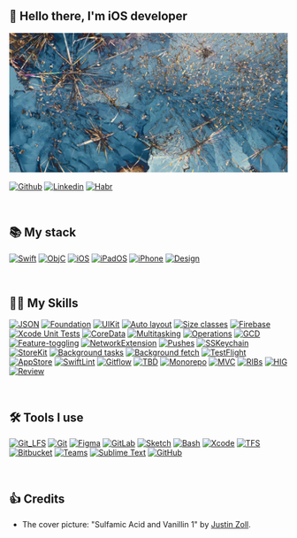 ## 👋 Hello there, I'm iOS developer

[![MasterHead](https://raw.githubusercontent.com/elena-lemeshko/elena-lemeshko/main/Assets/Backgrounds/Sulfamic_Acid_and_Vanillin_1.jpeg)](https://github.com/elena-lemeshko/)

[![Github](https://img.shields.io/badge/-Gist_Github-000?style=flat&logo=Github&logoColor=white)](https://gist.github.com/elena-lemeshko)
[![Linkedin](https://img.shields.io/badge/-LinkedIn-blue?style=flat&logo=Linkedin&logoColor=white)](https://www.linkedin.com/in/elena-lemeshko-558836a2/)
[![Habr](https://img.shields.io/badge/-Career_Habr-000?style=flat&logo=habr&logoColor=white)](https://www.linkedin.com/in/elena-lemeshko-558836a2/)

&nbsp;

## 📚 My stack

[![Swift](https://img.shields.io/badge/Language-Swift_v.2+-brightgreen.svg)]()
[![ObjC](https://img.shields.io/badge/Language-Objective--C-brightgreen.svg)]()
[![iOS](https://img.shields.io/badge/OS-iOS_v.6+-brightgreen.svg)]()
[![iPadOS](https://img.shields.io/badge/OS-iPadOS_v.13+-brightgreen.svg)]()
[![iPhone](https://img.shields.io/badge/Devices-iPhone/iPod/iPad-brightgreen.svg)]()
[![Design](https://img.shields.io/badge/Design-Universal_application-brightgreen.svg)]()

&nbsp;

## 👩‍💻 My Skills

[![JSON](https://img.shields.io/badge/JSON-black.svg?style=flat&logo=json)]()
[![Foundation](https://img.shields.io/badge/Foundation-firebrick.svg?style=flat)]()
[![UIKit](https://img.shields.io/badge/UIKit-red.svg?style=flat)]()
[![Auto layout](https://img.shields.io/badge/Auto_layout-tomato.svg?style=flat)]()
[![Size classes](https://img.shields.io/badge/Size_classes-lightcoral.svg?style=flat)]()
[![Firebase](https://img.shields.io/badge/Firebase-%23FFCA28.svg?style=flat&logo=firebase&logoColor=white)]()
[![Xcode Unit Tests](https://img.shields.io/badge/Xcode_Unit_Tests-moccasin.svg?style=flat)]()
[![CoreData](https://img.shields.io/badge/Core_Data-lemonchiffon.svg?style=flat)]()
[![Multitasking](https://img.shields.io/badge/Multitasking-ivory.svg?style=flat)]()
[![Operations](https://img.shields.io/badge/Operations-honeydew.svg?style=flat)]()
[![GCD](https://img.shields.io/badge/GCD-palegreen.svg?style=flat)]()
[![Feature-toggling](https://img.shields.io/badge/Feature--toggling-lightgreen.svg?style=flat)]()
[![NetworkExtension](https://img.shields.io/badge/Network_Extension-seagreen.svg?style=flat)]()
[![Pushes](https://img.shields.io/badge/Local&Remote_Push_Notifications-teal.svg?style=flat)]()
[![SSKeychain](https://img.shields.io/badge/SSKeychain-aquamarine.svg?style=flat)]()
[![StoreKit](https://img.shields.io/badge/StoreKit-paleturquoise.svg?style=flat)]()
[![Background tasks](https://img.shields.io/badge/Background_tasks-deepskyblue.svg?style=flat)]()
[![Background fetch](https://img.shields.io/badge/Background_fetch-skyblue.svg?style=flat)]()
[![TestFlight](https://img.shields.io/badge/TestFlight-%2356AFF2.svg?style=flat)]()
[![AppStore](https://img.shields.io/badge/App_Store_Connect-%230D96F6?style=flat&logo=app-store&logoColor=white)]()
[![SwiftLint](https://img.shields.io/badge/SwiftLint-blue.svg?style=flat)]()
[![Gitflow](https://img.shields.io/badge/Gitflow-royalblue.svg?style=flat)]()
[![TBD](https://img.shields.io/badge/Trunk--based_development-navy.svg?style=flat)]()
[![Monorepo](https://img.shields.io/badge/Monorepo-indigo.svg?style=flat)]()
[![MVC](https://img.shields.io/badge/MVC-purple.svg?style=flat)]()
[![RIBs](https://img.shields.io/badge/RIBs-darkviolet.svg?style=flat)]()
[![HIG](https://img.shields.io/badge/Human_Interface_Guidelines-darkgray.svg?style=flat)]()
[![Review](https://img.shields.io/badge/AppStore_Review_Guidelines-slategray.svg?style=flat)]()


&nbsp;

## 🛠️ Tools I use

[![Git_LFS](https://img.shields.io/badge/Git_LFS-%23F64935.svg?style=flat&logo=gitlfs&logoColor=white)]()
[![Git](https://img.shields.io/badge/Git-%23F05032.svg?style=flat&logo=git&logoColor=white)]()
[![Figma](https://img.shields.io/badge/Figma-%23F24E1E.svg?style=flat&logo=figma&logoColor=white)]()
[![GitLab](https://img.shields.io/badge/GitLab-%23FCA121.svg?style=flat&logo=gitlab&logoColor=white)]()
[![Sketch](https://img.shields.io/badge/Sketch-%23F7B500.svg?style=flat&logo=sketch&logoColor=white)]()
[![Bash](https://img.shields.io/badge/Bash-%234EAA25.svg?style=flat&logo=gnu-bash&logoColor=white)]()
[![Xcode](https://img.shields.io/badge/Xcode-%23147EFB?style=flat&logo=Xcode&logoColor=white)]()
[![TFS](https://img.shields.io/badge/Team_Foundation_Server-%230078D7.svg?style=flat&logo=azure-devops&logoColor=white)]()
[![Bitbucket](https://img.shields.io/badge/Bitbucket-%230052CC.svg?style=flat&logo=bitbucket&logoColor=white)]()
[![Teams](https://img.shields.io/badge/Microsoft_Teams-%236264A7.svg?style=flat&logo=microsoft-teams&logoColor=white)]()
[![Sublime Text](https://img.shields.io/badge/Sublime_text-%235C5C5C.svg?style=flat&logo=sublime-text&logoColor=important)]()
[![GitHub](https://img.shields.io/badge/GitHub-%23181717.svg?style=flat&logo=github&logoColor=white)]()

&nbsp;

## 👍 Credits

- The cover picture: "Sulfamic Acid and Vanillin 1" by [Justin Zoll](http://www.justinzoll.com/).

